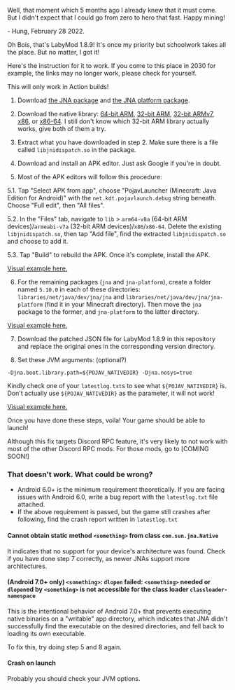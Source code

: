 Well, that moment which 5 months ago I already knew that it must come. But I didn't expect that I could go from zero to hero that fast. Happy mining!

\- Hung, February 28 2022.



Oh Bois, that's LabyMod 1.8.9! It's once my priority but schoolwork takes all the place. But no matter, I got it!

Here's the instruction for it to work. If you come to this place in 2030 for example, the links may no longer work, please check for yourself.

This will only work in Action builds!

1. Download [the JNA package](https://repo1.maven.org/maven2/net/java/dev/jna/jna/5.10.0/jna-5.10.0.jar) and [the JNA platform package](https://repo1.maven.org/maven2/net/java/dev/jna/jna-platform/5.10.0/jna-platform-5.10.0.jar).

2. Download the native library: [64-bit ARM](https://github.com/java-native-access/jna/blob/master/lib/native/android-aarch64.jar), [32-bit ARM](https://github.com/java-native-access/jna/blob/master/lib/native/android-arm.jar), [32-bit ARMv7](https://github.com/java-native-access/jna/blob/master/lib/native/android-armv7.jar), [x86](https://github.com/java-native-access/jna/blob/master/lib/native/android-x86.jar), or [x86-64](https://github.com/java-native-access/jna/blob/master/lib/native/android-x86-64.jar). I still don't know which 32-bit ARM library actually works, give both of them a try.

3. Extract what you have downloaded in step 2. Make sure there is a file called `libjnidispatch.so` in the package.

4. Download and install an APK editor. Just ask Google if you're in doubt.

5. Most of the APK editors will follow this procedure:

5.1. Tap "Select APK from app", choose "PojavLauncher (Minecraft: Java Edition for Android)" with the `net.kdt.pojavlaunch.debug` string beneath. Choose "Full edit", then "All files".

5.2. In the "Files" tab, navigate to `lib` > `arm64-v8a` (64-bit ARM devices)/`armeabi-v7a` (32-bit ARM devices)/`x86`/`x86-64`. Delete the existing `libjnidispatch.so`, then tap "Add file", find the extracted `libjnidispatch.so` and choose to add it.

5.3. Tap "Build" to rebuild the APK. Once it's complete, install the APK.

[Visual example here.](https://youtube.com/shorts/Mmp9_Pq1AtM?feature=share)

6. For the remaining packages (`jna` and `jna-platform`), create a folder named `5.10.0` in each of these directories: `libraries/net/java/dev/jna/jna` and `libraries/net/java/dev/jna/jna-platform` (find it in your Minecraft directory). Then move the `jna` package to the former, and `jna-platform` to the latter directory.

[Visual example here.](https://youtube.com/shorts/QrHbk1CI3jY?feature=share)

7. Download the patched JSON file for LabyMod 1.8.9 in this repository and replace the original ones in the corresponding version directory.

8. Set these JVM arguments: (optional?)
```
-Djna.boot.library.path=${POJAV_NATIVEDIR} -Djna.nosys=true
```
Kindly check one of your `latestlog.txt`s to see what `${POJAV_NATIVEDIR}` is. Don't actually use `${POJAV_NATIVEDIR}` as the parameter, it will not work!

[Visual example here.](https://youtube.com/shorts/0EcYtft7DGY?feature=share)

Once you have done these steps, voila! Your game should be able to launch!

Although this fix targets Discord RPC feature, it's very likely to not work with most of the other Discord RPC mods. For those mods, go to [COMING SOON!]

### That doesn't work. What could be wrong?

- Android 6.0+ is the minimum requirement theoretically. If you are facing issues with Android 6.0, write a bug report with the `latestlog.txt` file attached.
- If the above requirement is passed, but the game still crashes after following, find the crash report written in `latestlog.txt`

#### Cannot obtain static method `<something>` from class `com.sun.jna.Native`

It indicates that no support for your device's architecture was found. Check if you have done step 7 correctly, as newer JNAs support more architectures.

#### (Android 7.0+ only) `<something>`: `dlopen` failed: `<something>` needed or `dlopen`ed by `<something>` is not accessible for the class loader `classloader-namespace`

This is the intentional behavior of Android 7.0+ that prevents executing native binaries on a "writable" app directory, which indicates that JNA didn't successfully find the executable on the desired directories, and fell back to loading its own executable.

To fix this, try doing step 5 and 8 again.

#### Crash on launch

Probably you should check your JVM options.
